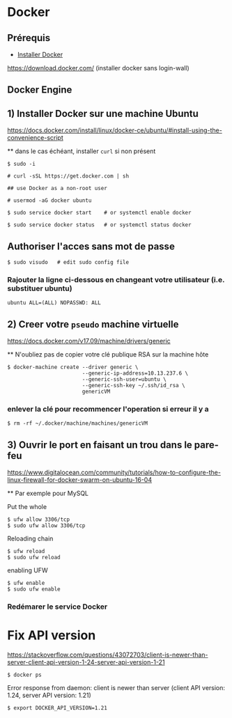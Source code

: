 # Docker

## Prérequis

* [Installer Docker](https://docs.docker.com/engine/getstarted/step_one/#step-1-get-docker)   

https://download.docker.com/ (installer docker sans login-wall)


## Docker Engine

## 1) Installer Docker sur une machine Ubuntu 

https://docs.docker.com/install/linux/docker-ce/ubuntu/#install-using-the-convenience-script

** dans le cas échéant, installer `curl` si non présent

```
$ sudo -i

# curl -sSL https://get.docker.com | sh

## use Docker as a non-root user

# usermod -aG docker ubuntu

$ sudo service docker start    # or systemctl enable docker

$ sudo service docker status   # or systemctl status docker

```

## Authoriser l'acces sans mot de passe

```
$ sudo visudo   # edit sudo config file
```

### Rajouter la ligne ci-dessous en changeant votre utilisateur (i.e. substituer ubuntu)
```
ubuntu ALL=(ALL) NOPASSWD: ALL
```

## 2) Creer votre `pseudo` machine virtuelle

https://docs.docker.com/v17.09/machine/drivers/generic

** N'oubliez pas de copier votre clé publique RSA sur la machine hôte

```
$ docker-machine create --driver generic \
                        --generic-ip-address=10.13.237.6 \
                        --generic-ssh-user=ubuntu \
                        --generic-ssh-key ~/.ssh/id_rsa \
                        genericVM
```

### enlever la clé pour recommencer l'operation si erreur il y a

```
$ rm -rf ~/.docker/machine/machines/genericVM
```

## 3) Ouvrir le port en faisant un trou dans le pare-feu

https://www.digitalocean.com/community/tutorials/how-to-configure-the-linux-firewall-for-docker-swarm-on-ubuntu-16-04

** Par exemple pour MySQL

Put the whole
 ```
$ ufw allow 3306/tcp
$ sudo ufw allow 3306/tcp
```
 Reloading chain
 ```
$ ufw reload
$ sudo ufw reload
```
 enabling UFW
 ```
$ ufw enable
$ sudo ufw enable
```

### Redémarer le service Docker

# Fix API version

https://stackoverflow.com/questions/43072703/client-is-newer-than-server-client-api-version-1-24-server-api-version-1-21

```
$ docker ps
```
  Error response from daemon: client is newer than server (client API version: 1.24, server API version: 1.21)

```
$ export DOCKER_API_VERSION=1.21
```
